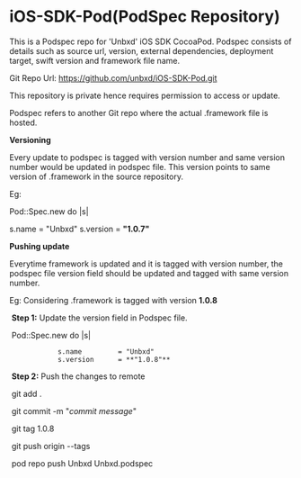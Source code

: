 # iOS-SDK-Pod(PodSpec Repository)

This is a Podspec repo for 'Unbxd' iOS SDK CocoaPod. Podspec consists of details such as source url, version, external dependencies, deployment target, swift version and framework file name.

Git Repo Url: https://github.com/unbxd/iOS-SDK-Pod.git

This repository is private hence requires permission to access or update.

Podspec refers to another Git repo where the actual .framework file is hosted.

**Versioning**

Every update to podspec is tagged with version number and same version number would be updated in podspec file. This version points to same version of .framework in the source repository.

Eg: 

Pod::Spec.new do |s|

  s.name         = "Unbxd"
  s.version      = **"1.0.7"**

**Pushing update**

Everytime framework is updated and it is tagged with version number, the podspec file version field should be updated and tagged with same version number.

Eg: Considering .framework is tagged with version **1.0.8**

​	**Step 1:** Update the version field in Podspec file.

​			Pod::Spec.new do |s|

  				s.name         = "Unbxd"
  				s.version      = **"1.0.8"**

​	**Step 2:** Push the changes to remote

​			git add .

​			git commit -m "*commit message*"

​			git tag 1.0.8

​			git push origin --tags

​			pod repo push Unbxd Unbxd.podspec